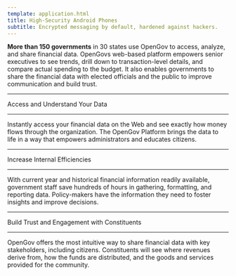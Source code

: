 ```yaml
---
template: application.html
title: High-Security Android Phones
subtitle: Encrypted messaging by default, hardened against hackers.
---
```


__More than 150 governments__ in 30 states use OpenGov to access, analyze,
and share financial data. OpenGovs web-based platform empowers senior
executives to see trends, drill down to transaction-level details, and
compare actual spending to the budget. It also enables governments to
share the financial data with elected officials and the public to
improve communication and build trust.

* * *
Access and Understand Your Data
* * *

Instantly access your financial data on the Web and see exactly how
money flows through the organization. The OpenGov Platform brings the
data to life in a way that empowers administrators and educates
citizens.

* * *
Increase Internal Efficiencies
* * *

With current year and historical financial information readily
available, government staff save hundreds of hours in gathering,
formatting, and reporting data. Policy-makers have the information they
need to foster insights and improve decisions.

* * *
Build Trust and Engagement with Constituents
* * *

OpenGov offers the most intuitive way to share financial data with key
stakeholders, including citizens. Constituents will see where revenues
derive from, how the funds are distributed, and the goods and services
provided for the community.

